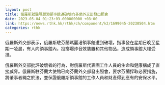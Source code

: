 ```yaml
---
layout: post
title: 俄羅斯就駐瑪麗港領事館遭破壞向芬蘭外交部發出照會
date: 2023-05-04 01:23:03.000000000 +08:00
link: https://news.rthk.hk/rthk/ch/component/k2/1699045-20230504.htm
categories: rthk
---
```


俄羅斯外交部表示，俄羅斯駐芬蘭瑪麗港領事館遭到破壞，指事發在星期日晚至星期一凌晨，有人向領事館內，投擲爆炸音效裝置和其他物品，造成領事館大樓受損。

俄羅斯外交部批評破壞者的行為，對俄羅斯代表團工作人員的生命和健康構成了直接威脅。俄羅斯駐芬蘭大使館已向芬蘭外交部發出照會，要求芬蘭採取必要措施，將肇事者繩之於法，並保證俄羅斯領事館的工作人員和財產得到應有的安保水平。
